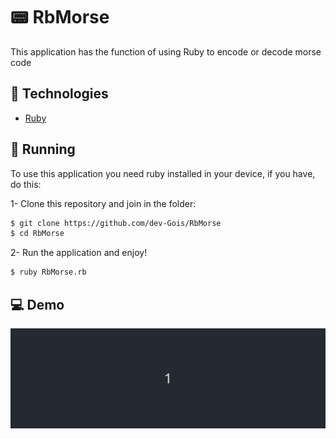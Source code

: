 # 📟 RbMorse

This application has the function of using Ruby to encode or decode morse code

## 📍 Technologies
- [Ruby](https://www.ruby-lang.org/pt/)

## 🚀 Running

To use this application you need ruby installed in your device, if you have, do this:

1- Clone this repository and join in the folder:

```bash
$ git clone https://github.com/dev-Gois/RbMorse
$ cd RbMorse
```

2- Run the application and enjoy!

```bash
$ ruby RbMorse.rb
```
## 💻 Demo

![](https://github.com/dev-Gois/RbMorse/blob/main/RbMorse.gif)